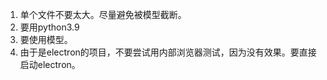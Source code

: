 1. 单个文件不要太大。尽量避免被模型截断。
2. 要用python3.9
3. 要使用模型。
4. 由于是electron的项目，不要尝试用内部浏览器测试，因为没有效果。要直接启动electron。